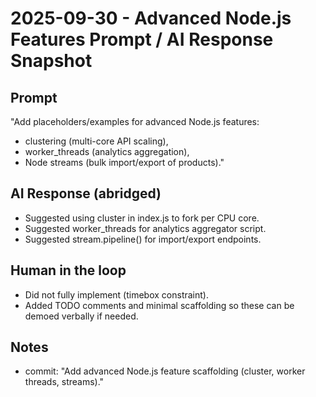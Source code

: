 # 2025-09-30 - Advanced Node.js Features Prompt / AI Response Snapshot

## Prompt
"Add placeholders/examples for advanced Node.js features:
- clustering (multi-core API scaling),
- worker_threads (analytics aggregation),
- Node streams (bulk import/export of products)."

## AI Response (abridged)
- Suggested using cluster in index.js to fork per CPU core.
- Suggested worker_threads for analytics aggregator script.
- Suggested stream.pipeline() for import/export endpoints.

## Human in the loop
- Did not fully implement (timebox constraint).
- Added TODO comments and minimal scaffolding so these can be demoed verbally if needed.

## Notes
- commit: "Add advanced Node.js feature scaffolding (cluster, worker threads, streams)."
